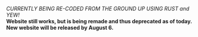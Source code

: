 *CURRENTLY BEING RE-CODED FROM THE GROUND UP USING RUST and YEW!* <br>
<b>Website still works, but is being remade and thus deprecated as of today. New website will be released by August 6.</b>
